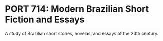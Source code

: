 # PORT 714: Modern Brazilian Short Fiction and Essays

A study of Brazilian short stories, novelas, and essays of the 20th century.